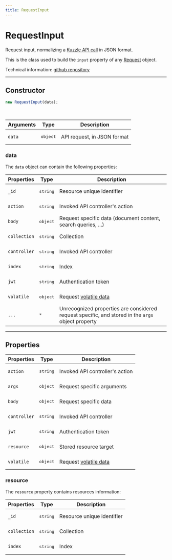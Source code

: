 ```yaml
---
title: RequestInput
---
```


# RequestInput

Request input, normalizing a [Kuzzle API call](/core/1/api/essentials/query-syntax/#other-protocols-default) in JSON format.

This is the class used to build the `input` property of any [Request](/core/1/protocols/context/request) object.

Technical information: [github repository](https://github.com/kuzzleio/kuzzle-common-objects/blob/master/README.md#modelsrequestinput)

---

## Constructor

```js
new RequestInput(data);
```

<br/>

| Arguments | Type              | Description                 |
| --------- | ----------------- | --------------------------- |
| `data`    | <pre>object</pre> | API request, in JSON format |

### data

The `data` object can contain the following properties:

| Properties   | Type              | Description                                                                                       |
| ------------ | ----------------- | ------------------------------------------------------------------------------------------------- |
| `_id`        | <pre>string</pre> | Resource unique identifier                                                                        |
| `action`     | <pre>string</pre> | Invoked API controller's action                                                                   |
| `body`       | <pre>object</pre> | Request specific data (document content, search queries, ...)                                     |
| `collection` | <pre>string</pre> | Collection                                                                                        |
| `controller` | <pre>string</pre> | Invoked API controller                                                                            |
| `index`      | <pre>string</pre> | Index                                                                                             |
| `jwt`        | <pre>string</pre> | Authentication token                                                                              |
| `volatile`   | <pre>object</pre> | Request [volatile data](/core/1/api/essentials/volatile-data/)                                    |
| `...`        | <pre>\*</pre>     | Unrecognized properties are considered request specific, and stored in the `args` object property |

---

## Properties

| Properties   | Type              | Description                                                    |
| ------------ | ----------------- | -------------------------------------------------------------- |
| `action`     | <pre>string</pre> | Invoked API controller's action                                |
| `args`       | <pre>object</pre> | Request specific arguments                                     |
| `body`       | <pre>object</pre> | Request specific data                                          |
| `controller` | <pre>string</pre> | Invoked API controller                                         |
| `jwt`        | <pre>string</pre> | Authentication token                                           |
| `resource`   | <pre>object</pre> | Stored resource target                                         |
| `volatile`   | <pre>object</pre> | Request [volatile data](/core/1/api/essentials/volatile-data/) |

### resource

The `resource` property contains resources information:

| Properties   | Type              | Description                |
| ------------ | ----------------- | -------------------------- |
| `_id`        | <pre>string</pre> | Resource unique identifier |
| `collection` | <pre>string</pre> | Collection                 |
| `index`      | <pre>string</pre> | Index                      |

